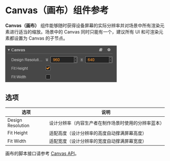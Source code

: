 # Canvas（画布）组件参考

**Canvas（画布）** 组件能够随时获得设备屏幕的实际分辨率并对场景中所有渲染元素进行适当的缩放。场景中的 Canvas 同时只能有一个，建议所有 UI 和可渲染元素都设置为 Canvas 的子节点。

![default](canvas/default.png)

## 选项

选项                | 说明
--                  | --
Design Resolution   | 设计分辨率（内容生产者在制作场景时使用的分辨率蓝本）
Fit Height          | 适配高度（设计分辨率的高度自动撑满屏幕高度）
Fit Width           | 适配宽度（设计分辨率的宽度自动撑满屏幕宽度）

画布的脚本接口请参考 [Canvas API](../../../api/zh/classes/Canvas.html)。
